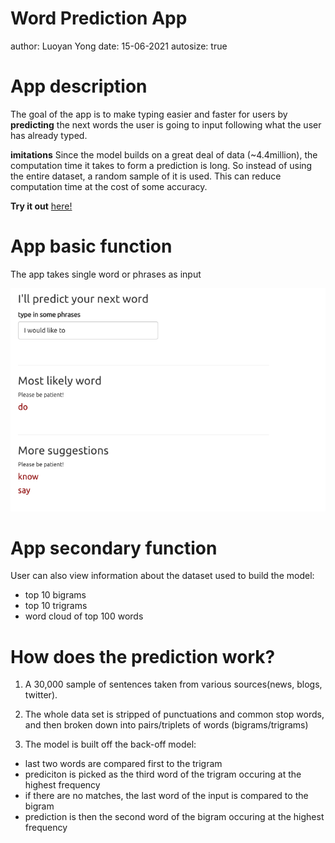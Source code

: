 Word Prediction App
========================================================
author: Luoyan Yong
date: 15-06-2021
autosize: true

App description
========================================================
The goal of the app is to make typing easier and faster for users by **predicting** the
next words the user is going to input following what the user has already typed. 

**imitations**
Since the model builds on a great deal of data (~4.4million), the computation time it takes to form a prediction is long. So instead of using the entire dataset, a random sample of it is used. This can reduce computation time at the cost of some accuracy.

**Try it out**
[ here!](https://luoyan-yong.shinyapps.io/word_prediction_app_lyong/)

App basic function
========================================================
The app takes single word or phrases as input

![app demo](app_demo.jpg)

App secondary function
========================================================
User can also view information about the dataset used to build the model:

- top 10 bigrams
- top 10 trigrams
- word cloud of top 100 words

How does the prediction work?
========================================================
1. A 30,000 sample of sentences taken from various sources(news, blogs, twitter).

2. The whole data set is stripped of punctuations and common stop words, and then broken down into pairs/triplets of words (bigrams/trigrams)

3. The model is built off the back-off model:
  - last two words are compared first to the trigram 
  - prediciton is picked as the third word of the trigram occuring at the highest frequency
  - if there are no matches, the last word of the input is compared to the bigram
  - prediction is then the second word of the bigram occuring at the highest frequency
